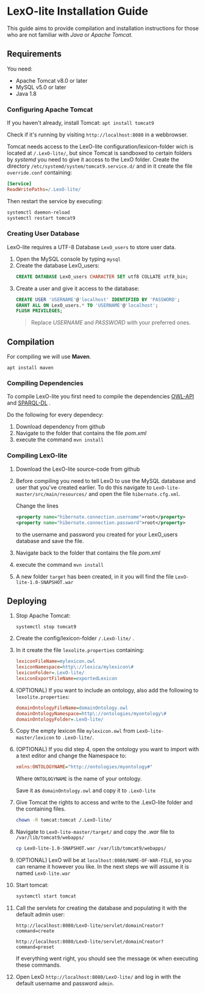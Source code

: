 # LexO-lite Installation Guide

This guide aims to provide compilation and installation instructions for those who are not familiar with *Java* or *Apache Tomcat.*

## Requirements

You need:
-   Apache Tomcat v8.0 or later
-   MySQL v5.0 or later
-   Java 1.8

### Configuring Apache Tomcat

If you haven't already, install Tomcat: `apt install tomcat9`

Check if it's running by visiting `http://localhost:8080` in a webbrowser.

Tomcat needs access to the LexO-lite configuration/lexicon-folder wich is located at
`/.LexO-lite/`, but since Tomcat is sandboxed to certain folders  by *systemd* you need to give it access to the LexO folder.
Create the directory `/etc/systemd/system/tomcat9.service.d/` and in it create the file `override.conf` containing:
```ini
[Service]
ReadWritePaths=/.LexO-lite/
```
Then restart the service by executing:
```bash
systemctl daemon-reload
systemctl restart tomcat9
```

### Creating User Database

LexO-lite requires a UTF-8 Database `LexO_users` to store user data.

 1. Open the MySQL console by typing `mysql`
 2. Create the database LexO_users: 
	```sql 
	CREATE DATABASE LexO_users CHARACTER SET utf8 COLLATE utf8_bin;
	```
3. Create a user and give it access to the database:
	```sql
	CREATE USER 'USERNAME'@'localhost' IDENTIFIED BY 'PASSWORD';
	GRANT ALL ON LexO_users.* TO 'USERNAME'@'localhost';
	FLUSH PRIVILEGES;
	```
	>Replace *USERNAME* and *PASSWORD* with your preferred ones.


## Compilation

For compiling we will use **Maven**. 

```
apt install maven
```

### Compiling Dependencies

To compile LexO-lite you first need to compile the dependencies [OWL-API](https://github.com/owlcs/owlapi) and [SPARQL-DL](https://github.com/protegeproject/sparql-dl-api) .

Do the following for every dependecy:

 1. Download dependency from github
 2. Navigate to the folder that contains the file *pom.xml*
 3. execute the command `mvn install`

### Compiling LexO-lite

 1. Download the LexO-lite source-code from github
 
2. Before compiling you need to tell LexO to use the MySQL database and user that you've created earlier.
To do this navigate to `LexO-lite-master/src/main/resources/` and open the file `hibernate.cfg.xml`.

	Change the lines
	```xml
	<property name="hibernate.connection.username">root</property>
	<property name="hibernate.connection.password">root</property>
	```
	to the username and password you created for your LexO_users database and save the file.

 2. Navigate back to the folder that contains the file *pom.xml*
 3. execute the command `mvn install`
 4. A new folder `target` has been created, in it you will find the file `LexO-lite-1.0-SNAPSHOT.war`
 
 ## Deploying

1. Stop Apache Tomcat:
	```
	systemctl stop tomcat9
	```

1. Create the config/lexicon-folder `/.LexO-lite/` .
1. In it create the file `lexolite.properties` containing:
	```ini
	lexiconFileName=mylexicon.owl
	lexiconNamespace=http\://lexica/mylexicon\#
	lexiconFolder=.LexO-lite/
	lexiconExportFileName=exportedLexicon
	```
1. (OPTIONAL) If you want to include an ontology, also add the following to `lexolite.properties`:
	```ini
	domainOntologyFileName=domainOntology.owl
	domainOntologyNamespace=http\://ontologies/myontology\#
	domainOntologyFolder=.LexO-lite/
	```
1. Copy the empty lexicon file `mylexicon.owl` from `LexO-lite-master/lexicon` to `.LexO-lite/`. 

1. (OPTIONAL) If you did step 4, open the ontology you want to import with a text editor and change the Namespace to:
	```ini
	xmlns:ONTOLOGYNAME="http://ontologies/myontology#"
	```
	Where `ONTOLOGYNAME` is the name of your ontology.
	
	Save it as `domainOntology.owl` and copy it to `.LexO-lite`

1. Give Tomcat the rights to access and write to the .LexO-lite folder and the containing files.
	```bash
	chown -R tomcat:tomcat /.LexO-lite/ 
	```

1. Navigate to `LexO-lite-master/target/` and copy the *.war* file to `/var/lib/tomcat9/webapps/`

	```bash
	cp LexO-lite-1.0-SNAPSHOT.war /var/lib/tomcat9/webapps/
	```
1. (OPTIONAL) LexO will be  at `localhost:8080/NAME-OF-WAR-FILE`, so you can rename it however you like. In the next steps we will assume it is named `LexO-lite.war`
1. Start tomcat:
	```bash
	systemctl start tomcat
	```
1. Call the servlets for creating the database and populating it with the default admin user:
	```
	http://localhost:8080/LexO-lite/servlet/domainCreator?command=create
	```
	
	```
	http://localhost:8080/LexO-lite/servlet/domainCreator?command=preset
	```
	If everything went right, you should see the message `OK` when executing these commands.

1. Open LexO `http://localhost:8080/LexO-lite/` and log in with the default username and password `admin`.
